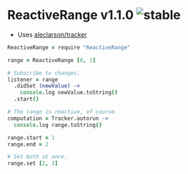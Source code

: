 
# ReactiveRange v1.1.0 ![stable](https://img.shields.io/badge/stability-stable-4EBA0F.svg?style=flat)

- Uses [aleclarson/tracker](https://github.com/aleclarson/tracker)

```coffee
ReactiveRange = require "ReactiveRange"

range = ReactiveRange [0, 1]

# Subscribe to changes.
listener = range
  .didSet (newValue) ->
    console.log newValue.toString()
  .start()

# The range is reactive, of course.
computation = Tracker.autorun ->
  console.log range.toString()

range.start = 1
range.end = 2

# Set both at once.
range.set [2, 3]
```

